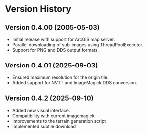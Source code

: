 # Version History

## Version 0.4.00 (2005-05-03)
- Initial release with support for ArcGIS map server.
- Parallel downloading of sub-images using ThreadPoolExecutor.
- Support for PNG and DDS output formats.

## Version 0.4.01 (2025-09-03)
- Ensured maximum resolution for the origin tile.
- Added support for NVTT and ImageMagick DDS conversion.

## Version 0.4.2 (2025-09-10)
- Added new visual interface.
- Compatibility with current imagemagick.
- Improvements to the terrain generation script
- Implemented subtile download
